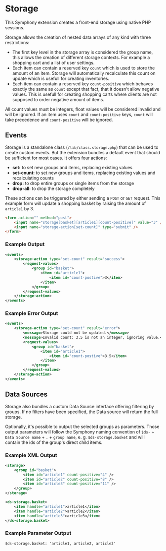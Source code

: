 # Storage

This Symphony extension creates a front-end storage using native PHP sessions.

Storage allows the creation of nested data arrays of any kind with three restrictions:

- The first key level in the storage array is considered the group name, this allows the creation of different storage contexts. For example a shopping cart and a list of user settings.
- Each item can contain a reserved key `count` which is used to store the amount of an item. Storage will automatically recalculate this count on update which is usefull for creating inventories.
- Each item can contain a reserved key `count-positive` which behaves exactly the same as `count` except that fact, that it doesn't allow negative values. This is usefull for creating shopping carts where clients are not supposed to order negative amount of items.

All count values must be integers, float values will be considered invalid and will be ignored.
If an item uses `count` and `count-positive` keys, `count` will take precedence and `count-positive` will be ignored.

## Events

Storage is a standalone class (`/lib/class.storage.php`) that can be used to create custom events. But the extension bundles a default event that should be sufficient for most cases. It offers four actions:

- **set:** to set new groups and items, replacing existing values
- **set-count:** to set new groups and items, replacing existing values and recalculating counts
- **drop:** to drop entire groups or single items from the storage
- **drop-all:** to drop the storage completely

These actions can be triggered by either sending a `POST` or `GET` request. This example form will update a shopping basket by raising the amount of `article1` by 3.

```html
<form action="" method="post">
	<input name="storage[basket][article1][count-positive]" value="3" />
	<input name="storage-action[set-count]" type="submit" />
</form>
```

### Example Output

```xml
<events>
    <storage-action type="set-count" result="success">
        <request-values>
            <group id="basket">
                <item id="article1">
                    <item id="count-postive">3</item>
                </item>
            </group>
        </request-values>
    </storage-action>
</events>
```

### Example Error Output

```xml
<events>
    <storage-action type="set-count" result="error">
    	<message>Storage could not be updated.</message>
    	<message>Invalid count: 3.5 is not an integer, ignoring value.</message>
        <request-values>
            <group id="basket">
                <item id="article1">
                    <item id="count-postive">3.5</item>
                </item>
            </group>
        </request-values>
    </storage-action>
</events>
```

## Data Sources

Storage also bundles a custom Data Source interface offering filtering by groups. If no filters have been specified, the Data source will return the full storage.

Optionally, it's possible to output the selected groups as parameters. Those output parameters will follow the Symphony naming convention of `$ds-` + `Data Source name` + `.` + `group name`, e. g. `$ds-storage.basket` and will contain the ids of the group's direct child items.

### Example XML Output

```xml
<storage>
    <group id="basket">
        <item id="article1" count-positive="4" />
        <item id="article2" count-positive="8" />
        <item id="article3" count-positive="11" />
    </group>
</storage>

<ds-storage.basket>
    <item handle="article1">article1</item>
    <item handle="article2">article2</item>
    <item handle="article3">article3</item>
</ds-storage.basket>
```

### Example Parameter Output

```xml
$ds-storage.basket: 'article1, article2, article3'
```
